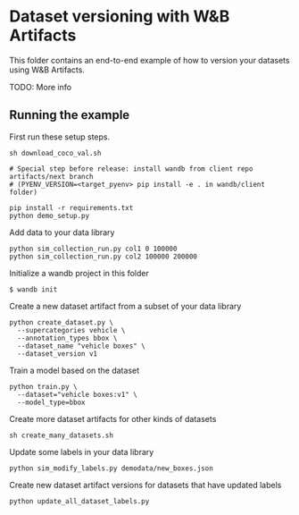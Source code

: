 # Dataset versioning with W&B Artifacts

This folder contains an end-to-end example of how to version your datasets using W&B Artifacts.

TODO: More info

## Running the example

First run these setup steps.

```
sh download_coco_val.sh

# Special step before release: install wandb from client repo artifacts/next branch
# (PYENV_VERSION=<target_pyenv> pip install -e . in wandb/client folder)

pip install -r requirements.txt
python demo_setup.py
```

Add data to your data library

```
python sim_collection_run.py col1 0 100000
python sim_collection_run.py col2 100000 200000
```

Initialize a wandb project in this folder

```
$ wandb init
```

Create a new dataset artifact from a subset of your data library

```
python create_dataset.py \
  --supercategories vehicle \
  --annotation_types bbox \
  --dataset_name "vehicle boxes" \
  --dataset_version v1
```

Train a model based on the dataset

```
python train.py \
  --dataset="vehicle boxes:v1" \
  --model_type=bbox
```

Create more dataset artifacts for other kinds of datasets

```
sh create_many_datasets.sh
```

Update some labels in your data library

```
python sim_modify_labels.py demodata/new_boxes.json
```

Create new dataset artifact versions for datasets that have updated labels

```
python update_all_dataset_labels.py
```